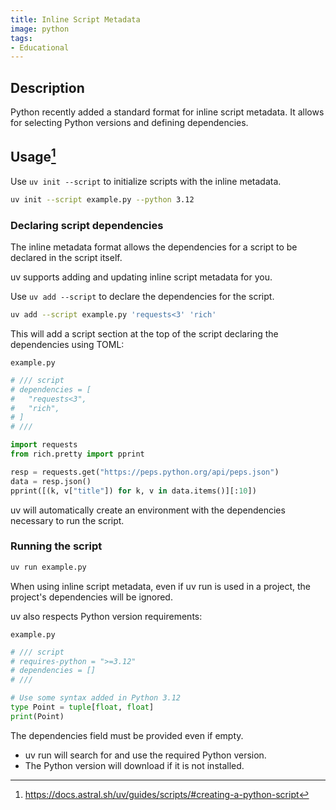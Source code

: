 ```yaml
---
title: Inline Script Metadata
image: python
tags:
- Educational
---
```

## Description

Python recently added a standard format for inline script metadata. It allows for selecting Python versions and defining dependencies. 

## Usage[^1]


Use `uv init --script` to initialize scripts with the inline metadata.

```bash
uv init --script example.py --python 3.12
```

### Declaring script dependencies

The inline metadata format allows the dependencies for a script to be declared in the script itself.

uv supports adding and updating inline script metadata for you.

Use `uv add --script` to declare the dependencies for the script.

```bash
uv add --script example.py 'requests<3' 'rich'
```

This will add a script section at the top of the script declaring the dependencies using TOML:

`example.py`
```python
# /// script
# dependencies = [
#   "requests<3",
#   "rich",
# ]
# ///

import requests
from rich.pretty import pprint

resp = requests.get("https://peps.python.org/api/peps.json")
data = resp.json()
pprint([(k, v["title"]) for k, v in data.items()][:10])
```

uv will automatically create an environment with the dependencies necessary to run the script.

### Running the script

```bash
uv run example.py
```

When using inline script metadata, even if uv run is used in a project, the project's dependencies will be ignored.

uv also respects Python version requirements:

`example.py`
```python
# /// script
# requires-python = ">=3.12"
# dependencies = []
# ///

# Use some syntax added in Python 3.12
type Point = tuple[float, float]
print(Point)
```

The dependencies field must be provided even if empty.

- uv run will search for and use the required Python version.
- The Python version will download if it is not installed.


[^1]: https://docs.astral.sh/uv/guides/scripts/#creating-a-python-script
